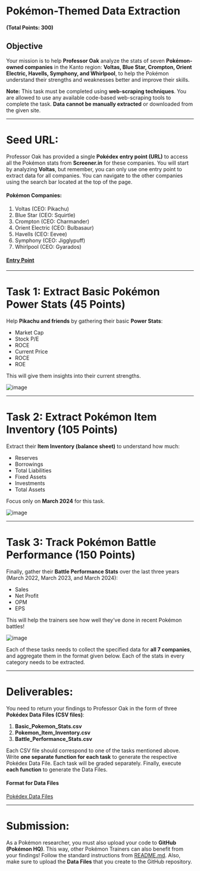 
# Pokémon-Themed Data Extraction  
**(Total Points: 300)**

## Objective  
Your mission is to help **Professor Oak** analyze the stats of seven **Pokémon-owned companies** in the Kanto region: **Voltas, Blue Star, Crompton, Orient Electric, Havells, Symphony, and Whirlpool**, to help the Pokémon understand their strengths and weaknesses better and improve their skills.

**Note:** This task must be completed using **web-scraping techniques**. You are allowed to use any available code-based web-scraping tools to complete the task. **Data cannot be manually extracted** or downloaded from the given site.

---

# Seed URL:  
Professor Oak has provided a single **Pokédex entry point (URL)** to access all the Pokémon stats from **Screener.in** for these companies. You will start by analyzing **Voltas**, but remember, you can only use one entry point to extract data for all companies. You can navigate to the other companies using the search bar located at the top of the page.

#### Pokémon Companies:

1. Voltas (CEO: Pikachu)
2. Blue Star (CEO: Squirtle)
3. Crompton (CEO: Charmander)
4. Orient Electric (CEO: Bulbasaur)
5. Havells (CEO: Eevee)
6. Symphony (CEO: Jigglypuff)
7. Whirlpool (CEO: Gyarados)

#### [Entry Point](https://www.screener.in/company/VOLTAS/consolidated/)

---

# Task 1: Extract Basic Pokémon Power Stats (45 Points)  
Help **Pikachu and friends** by gathering their basic **Power Stats**:  
- Market Cap  
- Stock P/E  
- ROCE  
- Current Price  
- ROCE  
- ROE  

This will give them insights into their current strengths.

![image](https://github.com/user-attachments/assets/46adb235-1fe9-4f5a-a3b9-27502a29015f)

---

# Task 2: Extract Pokémon Item Inventory (105 Points)  
Extract their **Item Inventory (balance sheet)** to understand how much:  
- Reserves  
- Borrowings  
- Total Liabilities  
- Fixed Assets  
- Investments  
- Total Assets  

Focus only on **March 2024** for this task.

![image](https://github.com/user-attachments/assets/71153c34-23a8-455f-bd77-b0cc14040f88)

---

# Task 3: Track Pokémon Battle Performance (150 Points)  
Finally, gather their **Battle Performance Stats** over the last three years (March 2022, March 2023, and March 2024):  
- Sales  
- Net Profit  
- OPM  
- EPS  

This will help the trainers see how well they’ve done in recent Pokémon battles!

![image](https://github.com/user-attachments/assets/03c6e4e7-60fd-45a1-bd8d-c9ef767cbc1f)

Each of these tasks needs to collect the specified data for **all 7 companies**, and aggregate them in the format given below. Each of the stats in every category needs to be extracted.

---

# Deliverables:  
You need to return your findings to Professor Oak in the form of three **Pokédex Data Files (CSV files)**:

1. **Basic_Pokemon_Stats.csv**
2. **Pokemon_Item_Inventory.csv**
3. **Battle_Performance_Stats.csv**

Each CSV file should correspond to one of the tasks mentioned above. Write **one separate function for each task** to generate the respective Pokédex Data File. Each task will be graded separately. Finally, execute **each function** to generate the Data Files.

#### Format for Data Files  
[Pokédex Data Files](https://docs.google.com/spreadsheets/d/1-UEN3tcM5PFc6ktqdIBZeAgpOq6RWtQi/edit?usp=sharing&ouid=112995622785589197872&rtpof=true&sd=true)

---

# Submission:  
As a Pokémon researcher, you must also upload your code to **GitHub (Pokémon HQ)**. This way, other Pokémon Trainers can also benefit from your findings! Follow the standard instructions from [README.md](/README.md). Also, make sure to upload the **Data Files** that you create to the GitHub repository.
